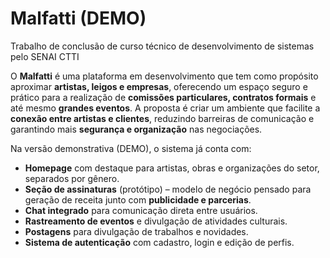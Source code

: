 # Malfatti (DEMO)

Trabalho de conclusão de curso técnico de desenvolvimento de sistemas pelo SENAI CTTI

O **Malfatti** é uma plataforma em desenvolvimento que tem como propósito aproximar **artistas, leigos e empresas**, oferecendo um espaço seguro e prático para a realização de **comissões particulares, contratos formais** e até mesmo **grandes eventos**. A proposta é criar um ambiente que facilite a **conexão entre artistas e clientes**, reduzindo barreiras de comunicação e garantindo mais **segurança e organização** nas negociações. 

Na versão demonstrativa (DEMO), o sistema já conta com:  
- **Homepage** com destaque para artistas, obras e organizações do setor, separados por gênero.  
- **Seção de assinaturas** (protótipo) – modelo de negócio pensado para geração de receita junto com **publicidade e parcerias**.  
- **Chat integrado** para comunicação direta entre usuários.  
- **Rastreamento de eventos** e divulgação de atividades culturais.  
- **Postagens** para divulgação de trabalhos e novidades.  
- **Sistema de autenticação** com cadastro, login e edição de perfis. 